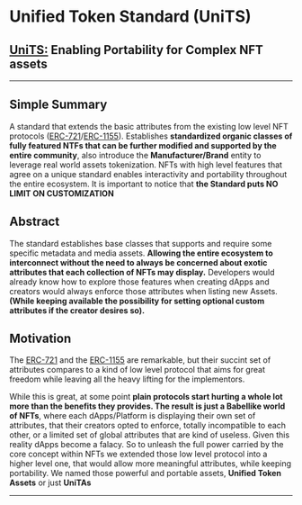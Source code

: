 # **Unified Token Standard (UniTS)**

## **[UniTS:](www.unifiedtokenstandard.com "https://unifiedtokenstandard.com")** Enabling Portability for Complex NFT assets

---

## Simple Summary

A standard that extends the basic attributes from the existing low level NFT protocols ([ERC-721](https://eips.ethereum.org/EIPS/eip-721)/[ERC-1155](https://eips.ethereum.org/EIPS/eip-1155)). Establishes **standardized organic classes of fully featured NTFs that can be further modified and supported by the entire community**, also introduce the **Manufacturer/Brand** entity to leverage real world assets tokenization. NFTs with high level features that agree on a unique standard enables interactivity and portability throughout the entire ecosystem. It is important to notice that **the Standard puts NO LIMIT ON CUSTOMIZATION**

## Abstract

The standard establishes base classes that supports and require some specific metadata and media assets. **Allowing the entire ecosystem to interconnect without the need to always be concerned about exotic attributes that each collection of NFTs may display.** Developers would already know how to explore those features when creating dApps and creators would always enforce those attributes when listing new Assets. **(While keeping available the possibility for setting optional custom attributes if the creator desires so).**

## Motivation

The [ERC-721](https://eips.ethereum.org/EIPS/eip-721) and the [ERC-1155](https://eips.ethereum.org/EIPS/eip-1155) are remarkable, but their succint set of attributes compares to a kind of low level protocol that aims for great freedom while leaving all the heavy lifting for the implementors.

While this is great, at some point **plain protocols start hurting a whole lot more than the benefits they provides. The result is just a Babellike world of NFTs**, where each dApps/Platform is displaying their own set of attributes, that their creators opted to enforce, totally incompatible to each other, or a limited set of global attributes that are kind of useless. Given this reality dApps become a falacy. So to unleash the full power carried by the core concept within NFTs we extended those low level protocol into a higher level one, that would allow more meaningful attributes, while keeping portability. We named those powerful and portable assets, **Unified Token Assets** or just **UniTAs**

---
